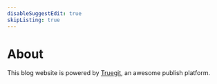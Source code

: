 ```yaml
---
disableSuggestEdit: true
skipListing: true
---
```


# About

This blog website is powered by [Truegit](https://truegit.io/), an awesome publish platform.